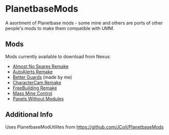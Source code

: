 # PlanetbaseMods
A asortment of Planetbase mods - some mine and others are ports of other people's mods to make them compatible with UMM.

## Mods
Mods currently available to download from Nexus:
- [Almost No Spares Remake](https://www.nexusmods.com/planetbase/mods/53)
- [AutoAlerts Remake](https://www.nexusmods.com/planetbase/mods/59)
- [Better Guards](https://www.nexusmods.com/planetbase/mods/63) (made by me)
- [CharacterCam Remake](https://www.nexusmods.com/planetbase/mods/64)
- [FreeBuilding Remake](https://www.nexusmods.com/planetbase/mods/65)
- [Mass Mine Control](https://www.nexusmods.com/planetbase/mods/66)
- [Panels Without Modules](https://www.nexusmods.com/planetbase/mods/67)

## Additional Info
Uses PlanetbaseModUtilites from https://github.com/JCoil/PlanetbaseMods
